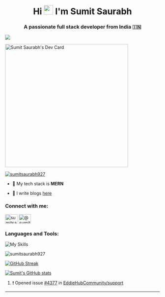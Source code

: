 <!-- ### Hi there friends <img src="https://raw.githubusercontent.com/MartinHeinz/MartinHeinz/master/wave.gif" width="30px"> -->




<h1 align="center">Hi <img src="https://raw.githubusercontent.com/MartinHeinz/MartinHeinz/master/wave.gif" width="30px"> I'm Sumit Saurabh</h1>
<h3 align="center">A passionate full stack developer from India 🇮🇳</h3>

![](https://komarev.com/ghpvc/?username=sumitsaurabh927)

<a href="https://api.daily.dev/devcards/7d94ae10a1cc42f39f319acddfaf2e5b.png?r=6b7"><img src="https://api.daily.dev/devcards/7d94ae10a1cc42f39f319acddfaf2e5b.png?r=6b7" width="400" alt="Sumit Saurabh's Dev Card"/></a>

<p align="left"> <a href="https://twitter.com/sumitsaurabh927" target="blank"><img src="https://img.shields.io/twitter/follow/sumitsaurabh927?logo=twitter&style=for-the-badge" alt="sumitsaurabh927" /></a> </p>

- 🔭 My tech stack is **MERN**

- 📝 I write blogs [here](https://sumitsaurabh.hashnode.dev/)

<h3 align="left">Connect with me:</h3>
<p align="left">
<a href="https://twitter.com/sumitsaurabh927" target="blank"><img align="center" src="https://raw.githubusercontent.com/rahuldkjain/github-profile-readme-generator/master/src/images/icons/Social/twitter.svg" alt="sumitsaurabh927" height="30" width="40" /></a>
<a href="https://hashnode.com/@sumit927" target="blank"><img align="center" src="https://raw.githubusercontent.com/rahuldkjain/github-profile-readme-generator/master/src/images/icons/Social/hashnode.svg" alt="@sumit927" height="30" width="40" /></a>
</p>






<h3 align="left">Languages and Tools:</h3>
<!-- <p align="left"> <a href="https://www.w3schools.com/css/" target="_blank" rel="noreferrer"> <img src="https://raw.githubusercontent.com/devicons/devicon/master/icons/css3/css3-original-wordmark.svg" alt="css3" width="40" height="40"/> </a> <a href="https://www.figma.com/" target="_blank" rel="noreferrer"> <img src="https://www.vectorlogo.zone/logos/figma/figma-icon.svg" alt="figma" width="40" height="40"/> </a> <a href="https://git-scm.com/" target="_blank" rel="noreferrer"> <img src="https://www.vectorlogo.zone/logos/git-scm/git-scm-icon.svg" alt="git" width="40" height="40"/> </a> <a href="https://www.w3.org/html/" target="_blank" rel="noreferrer"> <img src="https://raw.githubusercontent.com/devicons/devicon/master/icons/html5/html5-original-wordmark.svg" alt="html5" width="40" height="40"/> </a> <a href="https://developer.mozilla.org/en-US/docs/Web/JavaScript" target="_blank" rel="noreferrer"> <img src="https://raw.githubusercontent.com/devicons/devicon/master/icons/javascript/javascript-original.svg" alt="javascript" width="40" height="40"/> </a> <a href="https://www.linux.org/" target="_blank" rel="noreferrer"> <img src="https://raw.githubusercontent.com/devicons/devicon/master/icons/linux/linux-original.svg" alt="linux" width="40" height="40"/> </a> <a href="https://www.mongodb.com/" target="_blank" rel="noreferrer"> <img src="https://raw.githubusercontent.com/devicons/devicon/master/icons/mongodb/mongodb-original-wordmark.svg" alt="mongodb" width="40" height="40"/> </a> <a href="https://nodejs.org" target="_blank" rel="noreferrer"> <img src="https://raw.githubusercontent.com/devicons/devicon/master/icons/nodejs/nodejs-original-wordmark.svg" alt="nodejs" width="40" height="40"/> </a> <a href="https://postman.com" target="_blank" rel="noreferrer"> <img src="https://www.vectorlogo.zone/logos/getpostman/getpostman-icon.svg" alt="postman" width="40" height="40"/> </a> <a href="https://reactjs.org/" target="_blank" rel="noreferrer"> <img src="https://raw.githubusercontent.com/devicons/devicon/master/icons/react/react-original-wordmark.svg" alt="react" width="40" height="40"/> </a> </p> -->

  ![My Skills](https://skillicons.dev/icons?i=html,css,js,react,nodejs,mongodb,express,bash,linux,vim,vscode,bootstrap,figma,discord)




<p><img align="center" src="https://github-readme-stats.vercel.app/api/top-langs?username=sumitsaurabh927&show_icons=true&locale=en&layout=compact&theme=onedark" alt="sumitsaurabh927" /></p>


[![GitHub Streak](https://github-readme-streak-stats.herokuapp.com/?user=sumitsaurabh927)](https://git.io/streak-stats)



<!--
**sumitsaurabh927/sumitsaurabh927** is a ✨ _special_ ✨ repository because its `README.md` (this file) appears on your GitHub profile.

Here are some ideas to get you started:

- 🔭 I’m currently working on ...
- 🌱 I’m currently learning ...
- 👯 I’m looking to collaborate on ...
- 🤔 I’m looking for help with ...
- 💬 Ask me about ...
- 📫 How to reach me: ...
- 😄 Pronouns: ...
- ⚡ Fun fact: ...
-->
[![Sumit's GitHub stats](https://github-readme-stats.vercel.app/api?username=sumitsaurabh927&hide=stars&count_private=true&show_icons=true&theme=onedark)](https://github.com/sumitsaurabh927)
<!-- [![Top Langs](https://github-readme-stats.vercel.app/api/top-langs/?username=sumitsaurabh927&theme=onedark)](https://github.com/sumitsaurabh927) -->

<!-- This is a list of my most recent activity on GitHub.


---

### :zap: Recent Activity

<!--START_SECTION:activity-->
1. ❗️ Opened issue [#4377](https://github.com/EddieHubCommunity/support/issues/4377) in [EddieHubCommunity/support](https://github.com/EddieHubCommunity/support)
<!--END_SECTION:activity-->

---
